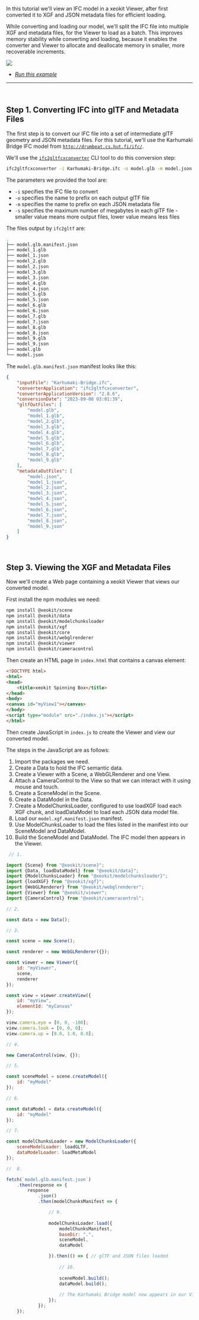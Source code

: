 In this tutorial we'll view an IFC model in a xeokit Viewer, after first converted it to 
XGF and JSON metadata files for efficient loading. 

While converting and loading our model, we'll split the IFC file into multiple XGF and metadata files, for the Viewer 
to load as a batch. This improves memory stability while converting and loading, because it enables the converter and 
Viewer to allocate and deallocate memory in smaller, more recoverable increments. 

[![](screenshot.png)](./../../examples/#SceneModel_build_table/index.html)

* *[Run this example](./../../examples/#SceneModel_build_table/index.html)*

---

<br>

## Step 1. Converting IFC into glTF and Metadata Files

The first step is to convert our IFC file into a set of intermediate glTF geometry and JSON metadata files. For this tutorial, we'll use the Karhumaki Bridge IFC model
from [`http://drumbeat.cs.hut.fi/ifc/`](http://drumbeat.cs.hut.fi/ifc/).

We'll use the [`ifc2gltfcxconverter`](https://www.notion.so/Converting-IFC-to-XKT-using-ifc2gltfcxconverter-a2e0005d00dc4f22b648f1237bc3245d?pvs=21)
CLI tool to do this conversion step:

```bash
ifc2gltfcxconverter -i Karhumaki-Bridge.ifc -o model.glb -m model.json -s 100
```

The parameters we provided the tool are:

- `-i` specifies the IFC file to convert
- `-o` specifies the name to prefix on each output glTF file
- `-m` specifies the name to prefix on each JSON metadata file
- `-s` specifies the maximum number of megabytes in each glTF file - smaller value means more output files, lower value
  means less files

The files output by `ifc2gltf` are:

```bash
.
├── model.glb.manifest.json
├── model_1.glb
├── model_1.json
├── model_2.glb
├── model_2.json
├── model_3.glb
├── model_3.json
├── model_4.glb
├── model_4.json
├── model_5.glb
├── model_5.json
├── model_6.glb
├── model_6.json
├── model_7.glb
├── model_7.json
├── model_8.glb
├── model_8.json
├── model_9.glb
├── model_9.json
├── model.glb
└── model.json
```

The `model.glb.manifest.json` manifest looks like this:

```json
{
    "inputFile": "Karhumaki-Bridge.ifc",
    "converterApplication": "ifc2gltfcxconverter",
    "converterApplicationVersion": "2.8.6",
    "conversionDate": "2023-09-08 03:01:39",
    "gltfOutFiles": [
        "model.glb",
        "model_1.glb",
        "model_2.glb",
        "model_3.glb",
        "model_4.glb",
        "model_5.glb",
        "model_6.glb",
        "model_7.glb",
        "model_8.glb",
        "model_9.glb"
    ],
    "metadataOutFiles": [
        "model.json",
        "model_1.json",
        "model_2.json",
        "model_3.json",
        "model_4.json",
        "model_5.json",
        "model_6.json",
        "model_7.json",
        "model_8.json",
        "model_9.json"
    ]
}
```

<br>

## Step 3. Viewing the XGF and Metadata Files

Now we'll create a Web page containing a xeokit Viewer that views our converted model.

First install the npm modules we need:

````bash
npm install @xeokit/scene
npm install @xeokit/data
npm install @xeokit/modelchunksloader
npm install @xeokit/xgf
npm install @xeokit/core
npm install @xeokit/webglrenderer
npm install @xeokit/viewer
npm install @xeokit/cameracontrol
````

Then create an HTML page in `index.html` that contains a canvas element:

````html
<!DOCTYPE html>
<html>
<head>
    <title>xeokit Spinning Box</title>
</head>
<body>
<canvas id="myView1"></canvas>
</body>
<script type="module" src="./index.js"></script>
</html>
````

Then create JavaScript in `index.js` to create the Viewer and view our converted model.

The steps in the JavaScript are as follows:

1. Import the packages we need.
2. Create a Data to hold the IFC semantic data.
3. Create a Viewer with a Scene, a WebGLRenderer and one View.
4. Attach a CameraControl to the View so that we can interact with it using mouse and touch.
5. Create a SceneModel in the Scene.
6. Create a DataModel in the Data.
7. Create a ModelChunksLoader, configured to use loadXGF load each XGF chunk, and loadDataModel to load each JSON data model file.
8. Load our `model.xgf.manifest.json` manifest.
9. Use ModelChunksLoader to load the files listed in the manifest into our SceneModel and DataModel.
10. Build the SceneModel and DataModel. The IFC model then appears in the Viewer.

```javascript
 // 1.

import {Scene} from "@xeokit/scene}";
import {Data, loadDataModel} from "@xeokit/data}";
import {ModelChunksLoader} from "@xeokit/modelchunksloader}";
import {loadXGF} from "@xeokit/xgf}";
import {WebGLRenderer} from "@xeokit/webglrenderer";
import {Viewer} from "@xeokit/viewer";
import {CameraControl} from "@xeokit/cameracontrol";

// 2. 

const data = new Data();

// 3.

const scene = new Scene();

const renderer = new WebGLRenderer({});

const viewer = new Viewer({
    id: "myViewer",
    scene,
    renderer
});

const view = viewer.createView({
    id: "myView",
    elementId: "myCanvas"
});

view.camera.eye = [0, 0, -100];
view.camera.look = [0, 0, 0];
view.camera.up = [0.0, 1.0, 0.0];

// 4. 

new CameraControl(view, {});

// 5.

const sceneModel = scene.createModel({
    id: "myModel"
});

// 6. 

const dataModel = data.createModel({
    id: "myModel"
});

// 7.

const modelChunksLoader = new ModelChunksLoader({
    sceneModelLoader: loadGLTF,
    dataModelLoader: loadMetaModel
});

//  8.

fetch(`model.glb.manifest.json`)
    .then(response => {
        response
            .json()
            .then(modelChunksManifest => {

                // 9.
                
                modelChunksLoader.load({
                    modelChunksManifest,
                    baseDir: ".",
                    sceneModel,
                    dataModel

                }).then(() => { // glTF and JSON files loaded
                    
                    // 10.
                    
                    sceneModel.build();
                    dataModel.build(); 
                    
                    // The Karhumaki Bridge model now appears in our Viewer.
                });
            });
    });
```


